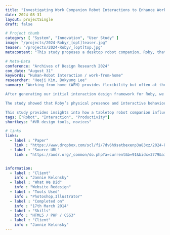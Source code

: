 ```yaml
---
title: "Investigating Work Companion Robot Interactions to Enhance Work-from-Home Productivity and Experience"
date: 2024-08-31
layout: projectSingle
draft: false

# Project thumb
category: [ "System", "Innovation", "User Study" ]
image: "/projects/2024-Roby/_[opt]teaser.jpg"
teaser: "/projects/2024-Roby/_[opt]top.jpg"
metacontent: "This study proposes a desktop robot companion, Roby, that monitors workers’ behaviors to provide real-time interactive feedback to increase productivity and to enhance the WFH experience."

# Meta-Data
conference: "Archives of Design Research 2024"
con_date: "August 31"
keywords: "Human-Robot Interaction / work-from-home"
researcher: "Heeji Kim, Bokyung Lee"
summary: "Working from home (WFH) provides flexibility but often at the expense of productivity. In traditional office settings, the presence of colleagues has an impact on productivity, and the absence of social monitoring is a key factor affecting WFH workers’ concentration. To address this challenge, this study proposes a desktop robot companion, Roby, that monitors workers’ behaviors to provide real-time interactive feedback to increase productivity and to enhance the WFH experience.

After generating our initial interaction design framework for Roby, we used a Wizard-of-Oz experiment to evaluate Roby’s suggested interactions and its form factor using our research prototype. The participants were asked to work at home with Roby on their tabletops. The collected data included observed behaviors, participant feedback on Roby’s design through questionnaires and interviews, and co-design session findings. Then, using a thematic analysis, we identified recurring themes to derive design guidelines for an optimized WFH companion robot.

The study showed that Roby’s physical presence and interactive behaviors positively impact WFH productivity. Contributing factors included its supervisory presence, clear, interactive cues marking work/break transitions, subtle non-intrusive motion reminders to stay on task, and simple, functional minimalist form factor. Future WFH companion robots should balance supervision with a lack of disruption, provide natural communication, deliver unobtrusive multi-sensory cues, and allow adaptability to diverse home setups to optimize productivity and user experiences.

This study provides insights into how a tabletop robot companion influences the productivity of knowledge workers in WFH settings. By evaluating Roby in real-world contexts, we identify key factors that we hope can inform the design of future intelligent robot companions to optimize remote work experiences across various professional domains."
tags: ["Robot", "Interaction", "Productivity"]
shortkeys: "#VR design tools, novices"

# links
links:
  - label : "Paper"
    link : "https://www.dropbox.com/scl/fi/7dv6h9satbexenp3a83xz/2024-Roby.pdf?rlkey=oen7a92keeibc4wedn6ooja0g&dl=0"
  - label : "Source URL"
    link : "https://aodr.org/_common/do.php?a=current&b=91&bidx=3779&aidx=41676"


information:
  - label : "Client"
    info : "Jannie Kelonsky"
  - label : "What We Did"
    info : "Website Redesign"
  - label : "Tools Used"
    info : "Photoshop,Illustrator"
  - label : "Completed on"
    info : "17th March 2014"
  - label : "Skills"
    info : "HTML5 / PHP / CSS3"
  - label : "Client"
    info : "Jannie Kelonsky"
---
```

